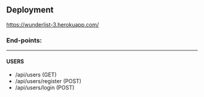 ## Deployment
https://wunderlist-3.herokuapp.com/


### End-points:
---
#### USERS

* /api/users (GET)
* /api/users/register (POST)
* /api/users/login (POST)




